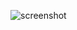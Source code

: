 ![screenshot](https://raw.githubusercontent.com/shuibaco/blogger-theme-simplicity/master/screenshot.jpg)
